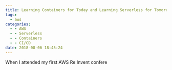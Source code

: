 ```yaml
---
title: Learning Containers for Today and Learning Serverless for Tomorrow
tags:
  - aws
categories:
  - - AWS
  - - Serverless
  - - Containers
  - - CI/CD
date: 2018-08-06 18:45:24
---
```


When I attended my first AWS Re:Invent confere